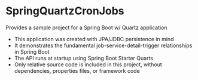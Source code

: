 # SpringQuartzCronJobs

Provides a sample project for a Spring Boot w/ Quartz application

* This application was created with JPA/JDBC persistence in mind
* It demonstrates the fundamental job-service-detail-trigger relationships in Spring Boot
* The API runs at startup using Spring Boot Starter Quarts
* Only relative source code is included in this project, without dependencies, properties files, or framework code
